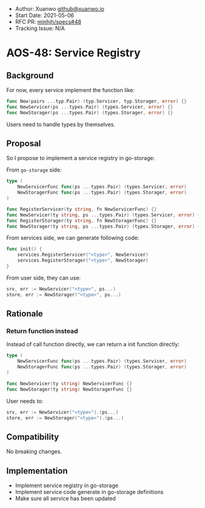 - Author: Xuanwo <github@xuanwo.io>
- Start Date: 2021-05-06
- RFC PR: [minhjh/specs#48](https://github.com/minhjh/specs/issues/48)
- Tracking Issue: N/A

# AOS-48: Service Registry

## Background

For now, every service implement the function like:

```go
func New(pairs ...typ.Pair) (typ.Servicer, typ.Storager, error) {}
func NewServicer(ps ...types.Pair) (types.Servicer, error) {}
func NewStorager(ps ...types.Pair) (types.Storager, error) {}
```

Users need to handle types by themselves.

## Proposal

So I propose to implement a service registry in go-storage:

From `go-storage` side:

```go
type (
    NewServicerFunc func(ps ...types.Pair) (types.Servicer, error)
    NewStoragerFunc func(ps ...types.Pair) (types.Storager, error)
)

func RegisterServicer(ty string, fn NewServicerFunc) {}
func NewServicer(ty string, ps ...types.Pair) (types.Servicer, error) {}
func RegisterStorager(ty string, fn NewStoragerFunc) {}
func NewStorager(ty string, ps ...types.Pair) (types.Storager, error) {}
```

From services side, we can generate following code:

```go
func init() {
	services.RegisterServicer("<type>", NewServicer)
	services.RegisterStorager("<type>", NewStorager)
}
```

From user side, they can use:

```go
srv, err := NewServicer("<type>", ps...)
store, err := NewStorager("<type>", ps...)
```

## Rationale

### Return function instead

Instead of call function directly, we can return a init function directly:

```go
type (
    NewServicerFunc func(ps ...types.Pair) (types.Servicer, error)
    NewStoragerFunc func(ps ...types.Pair) (types.Storager, error)
)

func NewServicer(ty string) NewServicerFunc {}
func NewStorager(ty string) NewStoragerFunc {}
```

User needs to:

```go
srv, err := NewServicer("<type>").(ps...)
store, err := NewStorager("<type>").(ps...)
```

## Compatibility

No breaking changes.

## Implementation

- Implement service registry in go-storage
- Implement service code generate in go-storage definitions
- Make sure all service has been updated
